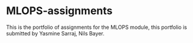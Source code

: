 # MLOPS-assignments
This is the portfolio of assignments for the MLOPS module, this portfolio is submitted by Yasmine Sarraj, Nils Bayer.
